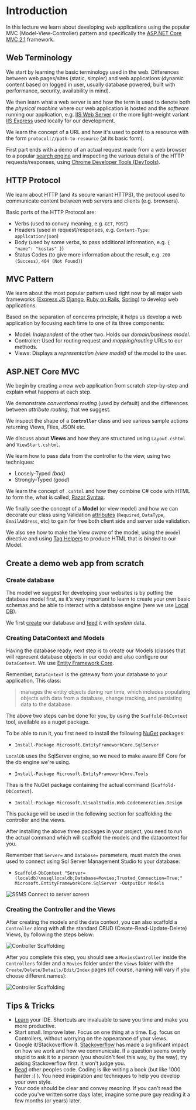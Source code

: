 # Introduction
In this lecture we learn about developing web applications using the popular MVC (Model-View-Controller) pattern and specifically the [ASP.NET Core MVC 2.1](https://docs.microsoft.com/en-us/aspnet/core/?view=aspnetcore-2.1) framework.

## Web Terminology

We start by learning the basic terminology used in the web. Differences between web pages/sites (static, simpler) and web applications (dynamic content based on logged in user, usually database powered, built with performance, security, availability in mind).

We then learn what a web server is and how the term is used to denote both the *physical machine* where our web application is hosted and the *software* running our application, e.g. [IIS Web Server](https://docs.microsoft.com/en-us/iis/get-started/introduction-to-iis/iis-web-server-overview) or the more light-weight variant [IIS Express](https://docs.microsoft.com/en-us/iis/extensions/introduction-to-iis-express/iis-express-overview) used locally for our development.

We learn the concept of a URL and how it's used to point to a resource with the form `protocol://path-to-resource` (at its basic form).

First part ends with a demo of an actual request made from a web browser to a popular [search engine](`http://google.com`) and inspecting the various details of the HTTP requests/responses, using [Chrome Developer Tools (DevTools)](https://developers.google.com/web/tools/chrome-devtools/).

## HTTP Protocol

We learn about HTTP (and its secure variant HTTPS), the protocol used to communicate content between web servers and clients (e.g. browsers).

Basic parts of the HTTP Protocol are:

- Verbs (used to convey meaning, e.g. `GET`, `POST`)
- Headers (used in request/responses, e.g. `Content-Type: application/json`)
- Body (used by some verbs, to pass additional information, e.g. `{ "name": "kostas" }`)
- Status Codes (to give more information about the result, e.g. `200 (Success)`, `404 (Not Found)`)

## MVC Pattern

We learn about the most popular pattern used right now by all major web frameworks ([Express JS](https://expressjs.com/) [Django](https://www.djangoproject.com/), [Ruby on Rails](https://rubyonrails.org/), [Spring](https://rubyonrails.org/)) to develop web applications.

Based on the separation of concerns principle, it helps us develop a web application by focusing each time to one of its three components:

- Model: *Independent* of the other two. Holds our *domain/business model*.
- Controller: Used for routing request and *mapping/routing* URLs to our methods.
- Views: Displays a *representation (view model)* of the model to the user.

## ASP.NET Core MVC

We begin by creating a new web application from scratch step-by-step and explain what happens at each step.

We demonstrate *conventional routing* (used by default) and the differences between *attribute routing*, that we suggest.

We inspect the shape of a **`Controller`** class and see various sample actions returning Views, Files, JSON etc.

We discuss about **Views** and how they are structured using `Layout.cshtml` and `ViewStart.cshtml`.

We learn how to pass data from the controller to the view, using two techniques:
- Loosely-Typed *(bad)*
- Strongly-Typed *(good)*

We learn the concept of `.cshtml` and how they combine C# code with HTML to form the, what is called, [Razor Syntax](https://docs.microsoft.com/en-us/aspnet/core/mvc/views/razor?view=aspnetcore-2.1).

We finally see the concept of a **Model** (or view model) and how we can decorate our class using Validation [attributes](https://docs.microsoft.com/en-us/dotnet/csharp/programming-guide/concepts/attributes/) (`Required`, `DataType`, `EmailAddress`, etc) to gain for free both client side and server side validation.

We also see how to make the View *aware* of the model, using the `@model` directive and using [Tag Helpers](https://docs.microsoft.com/en-us/aspnet/core/mvc/views/tag-helpers/intro?view=aspnetcore-2.1) to produce HTML that is *binded* to our Model.

## Create a demo web app from scratch

### Create database

The model we suggest for developing your websites is by putting the database model first, as it's very important to learn to create your own basic schemas and be able to interact with a database engine (here we use [Local DB](https://docs.microsoft.com/en-us/sql/database-engine/configure-windows/sql-server-2016-express-localdb?view=sql-server-2017)).

We first [create](https://github.com/dotnet-academy/Mvc/blob/master/sql/MoviesDb.sql)  our database and [feed](https://github.com/dotnet-academy/Mvc/blob/master/sql/MoviesFeed.sql) it with *system* data.

### Creating DataContext and Models

Having the database ready, next step is to create our Models (classes that will represent database objects in our code) and also configure our `DataContext`. We use [Entity Framework Core](https://docs.microsoft.com/en-us/ef/core/).

Remember, `DataContext` is the gateway from your database to your application. This class:

> manages the entity objects during run time, which includes populating objects with data from a database, change tracking, and persisting data to the database.

The above two steps can be done for you, by using the `Scaffold-DbContext` tool, available as a nuget package.

To be able to run it, you first need to install the following [NuGet](https://docs.microsoft.com/en-us/nuget/what-is-nuget) packages:

- `Install-Package Microsoft.EntityFrameworkCore.SqlServer` 

`LocalDb` uses the SqlServer engine, so we need to make aware EF Core for the db engine we're using.

- `Install-Package Microsoft.EntityFrameworkCore.Tools`

Thas is the NuGet package containing the actual command (`Scaffold-DbContext`).

- `Install-Package Microsoft.VisualStudio.Web.CodeGeneration.Design`

This package will be used in the following section for scaffolding the controller and the views.

After installing the above three packages in your project, you need to run the actual command which will scaffold the models and the datacontext for you.

Remember that `Server=` and `Database=` parameters, must match the ones used to connect using Sql Server Management Studio to your database:

- `Scaffold-DbContext "Server=(localdb)\mssqllocaldb;Database=Movies;Trusted_Connection=True;" Microsoft.EntityFrameworkCore.SqlServer -OutputDir Models`


![SSMS Connect to server screen](/img/sql-server.png)

### Creating the Controller and the Views

After creating the models and the data context, you can also scaffold a `Controller` along with all the standard CRUD (Create-Read-Update-Delete) Views, by following the steps below:

![Controller Scaffolding](/img/controller-scaffolding.gif)

After you complete this step, you should see a `MoviesController` inside the `Controllers` folder and a `Movies` folder under the `Views` folder with the `Create/Delete/Details/Edit/Index` pages (of course, naming will vary if you choose different names):

![Controller Scaffolding](/img/controller-scaffolding-after.png)

## Tips & Tricks

- [Learn](http://visualstudioshortcuts.com/2017/) your IDE. Shortcuts are invaluable to save you time and make you more productive.
- Start small. Improve later. Focus on one thing at a time. E.g. focus on Controllers, without worrying on the appearance of your views.
- Google it/Stackoverflow it. [Stackoverflow](https://stackoverflow.com/) has made a significant impact on how we work and how we communicate. If a question seems overly stupid to ask it to a person (you shouldn't feel this way, by the way), try asking Stackoverflow first. It won't judge you.
- [Read](https://github.com/) other peoples code. Coding is like writing a book (but like 1000 harder :) ). You need insipiration and techniques to help you develop your own style.
- Your code should be clear and convey *meaning*. If *you* can't read the code you've written some days later, imagine some pure guy reading it a few months (or years) later.